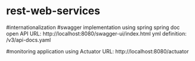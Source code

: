 # rest-web-services

#internationalization
#swagger implementation using spring spring doc open API
URL: http://localhost:8080/swagger-ui/index.html
yml definition: /v3/api-docs.yaml

#monitoring application using Actuator
URL: http://localhost:8080/actuator